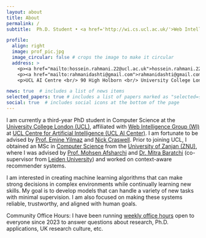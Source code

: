```yaml
---
layout: about
title: About
permalink: /
subtitle:  Ph.D. Student • <a href='http://wi.cs.ucl.ac.uk/'>Web Intelligence Group (WI)</a> • <a href='https://www.ucl.ac.uk/ai-centre/ucl-centre-artificial-intelligence'>UCL Centre for Artificial Intelligence</a> • <a href='https://www.ucl.ac.uk/'>UCL</a> <br> Ph.D. Enrichment Student @ <a href='https://www.turing.ac.uk/'>The Alan Turing Institue</a>

profile:
  align: right
  image: prof_pic.jpg
  image_circular: false # crops the image to make it circular
  address: >
    <p><a href="mailto:hossein.rahmani.22@ucl.ac.uk">hossein.rahmani.22@ucl.ac.uk</a></p>
    <p><a href="mailto:rahmanidashti@gmail.com">rahmanidashti@gmail.com</a></p>
    <p>UCL AI Centre <br/> 90 High Holborn <br/> University College London</p>

news: true  # includes a list of news items
selected_papers: true # includes a list of papers marked as "selected={true}"
social: true  # includes social icons at the bottom of the page
---
```


<div class="about">
  <p> 
    I am currently a third-year PhD student in Computer Science at the <a href="https://www.ucl.ac.uk/" target="_blank">University College London (UCL)</a>, affiliated with <a href="http://wi.cs.ucl.ac.uk/" target="\_blank">Web Intelligence Group (WI)</a> at <a href="https://www.ucl.ac.uk/ai-centre/ucl-centre-artificial-intelligence" target="_blank">UCL Centre for Artificial Intelligence (UCL AI Center)</a>. I am fortunate to be advised by <a href="https://sites.google.com/site/emineyilmaz/home">Prof. Emine Yilmaz</a> and <a href="https://www.microsoft.com/en-us/research/people/nickcr/">Nick Craswell</a>. Prior to joining UCL, I obtained an MSc in <a href="https://www.znu.ac.ir/engineering/department-computer-engineering/en" target="\_blank">Computer Science</a> from the <a href="https://www.znu.ac.ir/en">University of Zanjan (ZNU)</a>, where I was advised by <a href="http://cv.znu.ac.ir/afsharchim/" target="\_blank">Prof. Mohsen Afsharchi</a> and <a href="http://www.mitrabaratchi.com/" target="_blank">Dr. Mitra Baratchi</a> (co-supervisor from <a href="https://www.universiteitleiden.nl/en" target="_blank">Leiden University</a>) and worked on context-aware recommender systems.
  </p>
</div>

I am interested in creating machine learning algorithms that can make strong decisions in complex environments while continually learning new skills. My goal is to develop models that can handle a variety of new tasks with minimal supervision. I am also focused on making these systems reliable, trustworthy, and aligned with human goals.

<!-- My work spans areas like information retrieval, recommendation systems, and natural language processing. Currently, I am focused on enhancing large language models (LLMs) with decision-making abilities, such as planning, reasoning, and using tools, and teaching them to learn from human feedback in an open-ended way. -->

<span class="font-weight-bold">Community Office Hours:</span> I have been running <a href="#" target="_blank">weekly office hours</a> open to everyone since 2023 to answer questions about research, Ph.D. applications, UK research culture, etc.



<!-- I have temporarily paused my public office hours. If you’re seeking feedback on your Ph.D. application materials or have questions about the UCL CS Ph.D. program, I highly recommend applying to the UCL CS Ph.D. Pre-Application Mentorship Service (PAMS), and exploring similar programs at other institutions. Unfortunately, I won’t be able to mentor new students during the 2024-2025 academic year. If you’re interested in collaborating with students from H2Lab, please submit an inquiry through our group website’s inqury. -->

<!-- I have been running weekly office hours open to everyone since 2022 to answer questions about research, Ph.D. applications … etc. -->

<!-- <mark><a href="/assets/pdf/Hossein_Rahmani_CV.pdf" target="_blank">CV</a></mark> / <a href="https://scholar.google.com/citations?user=1uzYEI0AAAAJ&hl=en" target="_blank">Google Scholar</a> -->